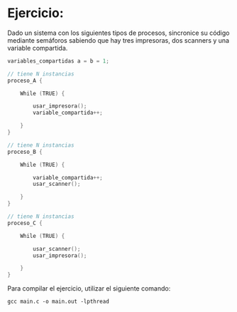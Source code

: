 # Ejercicio:

Dado un sistema con los siguientes tipos de procesos, sincronice su código mediante semáforos sabiendo que hay tres
impresoras, dos scanners y una variable compartida.

```C
variables_compartidas a = b = 1;

// tiene N instancias
proceso_A {

    While (TRUE) {

        usar_impresora();
        variable_compartida++;

    }
}

// tiene N instancias
proceso_B {

    While (TRUE) {

        variable_compartida++;
        usar_scanner();

    }
}

// tiene N instancias
proceso_C {

    While (TRUE) {

        usar_scanner();
        usar_impresora();

    }
}

```

Para compilar el ejercicio, utilizar el siguiente comando:

```
gcc main.c -o main.out -lpthread
```
